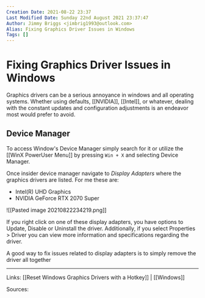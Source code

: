 ```yaml
---
Creation Date: 2021-08-22 23:37
Last Modified Date: Sunday 22nd August 2021 23:37:47
Author: Jimmy Briggs <jimbrig1993@outlook.com>
Alias: Fixing Graphics Driver Issues in Windows
Tags: []
---
```


# Fixing Graphics Driver Issues in Windows

Graphics drivers can be a serious annoyance in windows and all operating systems. Whether using defaults, [[NVIDIA]], [[Intel]], or whatever, dealing with the constant updates and configuration adjustments is an endeavor most would prefer to avoid.

## Device Manager

To access Window's Device Manager simply search for it or utilize the [[WinX PowerUser Menu]] by pressing `Win + X` and selecting Device Manager.

Once insider device manager navigate to *Display Adapters* where the graphics drivers are listed. For me these are:
- Intel(R) UHD Graphics
- NVIDIA GeForce RTX 2070 Super

![[Pasted image 20210822234219.png]]

If you right click on one of these display adapters, you have options to Update, Disable or Uninstall the driver. Additionally, if you select Properties > Driver you can view more information and specifications regarding the driver.  

A good way to fix issues related to display adapters is to simply remove the driver all together

***

Links: [[Reset Windows Graphics Drivers with a Hotkey]] | [[Windows]]

Sources:

